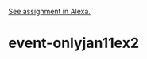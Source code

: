 
[See assignment in Alexa.](https://alexa.bitmaker.co/wdi/october-2017/assignments/3150)
# event-onlyjan11ex2
